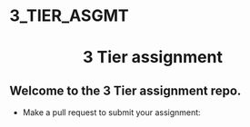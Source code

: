 # 3_TIER_ASGMT
<h1 align=center>3 Tier assignment</h1>

<h2>Welcome to the 3 Tier assignment repo.</h2>  

- Make a pull request to submit your assignment: 
